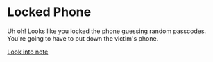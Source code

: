 # Locked Phone

Uh oh! Looks like you locked the phone guessing random passcodes. You're going to have to put down the victim's phone.

[Look into note](note.md)
